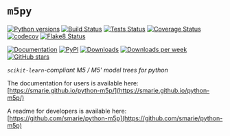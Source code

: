 # `m5py`

[![Python versions](https://img.shields.io/pypi/pyversions/m5py.svg)](https://pypi.python.org/pypi/m5py/) [![Build Status](https://github.com/smarie/python-m5p/actions/workflows/base.yml/badge.svg)](https://github.com/smarie/python-m5p/actions/workflows/base.yml) [![Tests Status](https://smarie.github.io/python-m5p/reports/junit/junit-badge.svg?dummy=8484744)](https://smarie.github.io/python-m5p/reports/junit/report.html) [![Coverage Status](https://smarie.github.io/python-m5p/reports/coverage/coverage-badge.svg?dummy=8484744)](https://smarie.github.io/python-m5p/reports/coverage/index.html) [![codecov](https://codecov.io/gh/smarie/python-m5p/branch/main/graph/badge.svg)](https://codecov.io/gh/smarie/python-m5p) [![Flake8 Status](https://smarie.github.io/python-m5p/reports/flake8/flake8-badge.svg?dummy=8484744)](https://smarie.github.io/python-m5p/reports/flake8/index.html)

[![Documentation](https://img.shields.io/badge/doc-latest-blue.svg)](https://smarie.github.io/python-m5p/) [![PyPI](https://img.shields.io/pypi/v/m5py.svg)](https://pypi.python.org/pypi/m5py/) [![Downloads](https://pepy.tech/badge/m5py)](https://pepy.tech/project/m5py) [![Downloads per week](https://pepy.tech/badge/m5py/week)](https://pepy.tech/project/m5py) [![GitHub stars](https://img.shields.io/github/stars/smarie/python-m5p.svg)](https://github.com/smarie/python-m5p/stargazers)

*`scikit-learn`-compliant M5 / M5' model trees for python*

The documentation for users is available here: [https://smarie.github.io/python-m5p/](https://smarie.github.io/python-m5p/)

A readme for developers is available here: [https://github.com/smarie/python-m5p](https://github.com/smarie/python-m5p)
